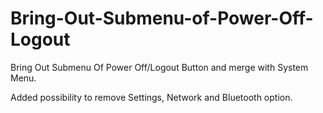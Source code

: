 # Bring-Out-Submenu-of-Power-Off-Logout
Bring Out Submenu Of Power Off/Logout Button and merge with System Menu.

Added possibility to remove Settings, Network and Bluetooth option.
